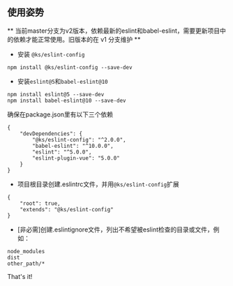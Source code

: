 ## 使用姿势

** 当前master分支为v2版本，依赖最新的eslint和babel-eslint，需要更新项目中的依赖才能正常使用。旧版本的在 v1 分支维护 **

- 安装 `@ks/eslint-config`

```
npm install @ks/eslint-config --save-dev
```

- 安装`eslint@5`和`babel-eslint@10`

```
npm install eslint@5 --save-dev
npm install babel-eslint@10 --save-dev
```

确保在package.json里有以下三个依赖

```
{
    "devDependencies": {
        "@ks/eslint-config": "^2.0.0",
        "babel-eslint": "^10.0.0",
        "eslint": "^5.0.0",
        "eslint-plugin-vue": "5.0.0"
    }
}
```

- 项目根目录创建.eslintrc文件，并用`@ks/eslint-config`扩展

```
{   
    "root": true,
    "extends": "@ks/eslint-config"
}
```

- [非必需]创建.eslintignore文件，列出不希望被eslint检查的目录或文件，例如：

```
node_modules
dist
other_path/*
```

That's it!
